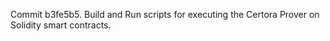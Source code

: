 Commit b3fe5b5.                    Build and Run scripts for executing the Certora Prover on Solidity smart contracts.